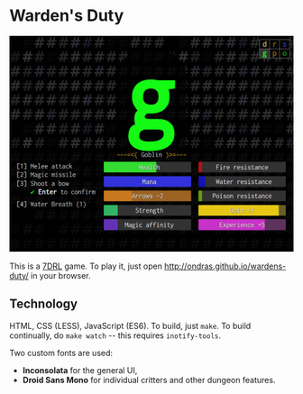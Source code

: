 # Warden's Duty

![Screenshot](wardens-duty.png)

This is a [7DRL](http://7drl.org/) game. To play it, just open http://ondras.github.io/wardens-duty/ in your browser.

## Technology

HTML, CSS (LESS), JavaScript (ES6). To build, just `make`. To build continually, do `make watch` -- this requires `inotify-tools`.

Two custom fonts are used:

 - **Inconsolata** for the general UI,
 - **Droid Sans Mono** for individual critters and other dungeon features.
